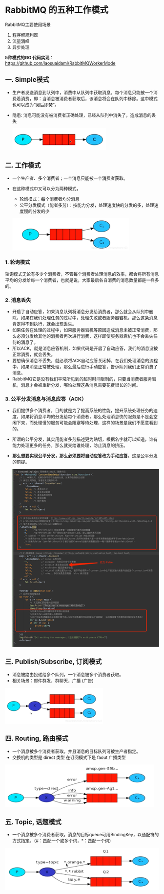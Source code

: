 # RabbitMQ 的五种工作模式
RabbitMQ主要使用场景
1. 程序解耦利器
2. 流量消峰
3. 异步处理

**5种模式的GO 代码实现**： https://github.com/laosuaidami/RabbitMQWorkerMode

## 一. Simple模式

- 生产者发送消息到队列中，消费中从队列中获取消息。每个消息只能被一个消费着消费，即：当消息被消费者获取后，该消息将会在队列中移除。这中模式也可以成为“阅后即焚”。
- 隐患: 消息可能没有被消费者正确处理，已经从队列中消失了，造成消息的丢失

    ![](.READMD_images/6fd1a73d.png)



## 二. 工作模式

- 一个生产者、多个消费者；一个消息只能被一个消费者获取。
- 在这种模式中又可以分为两种模式，
  - 轮询模式：每个消费者均分消息
  - 公平分发模式（能者多劳）：按能力分发，处理速度快的分发的多，处理速度慢的分发的少

  ![](.READMD_images/f63a4743.png)

### 1. 轮询模式

轮询模式无论有多少个消费者，不管每个消费者处理消息的效率，都会将所有消息平均的分发给每一个消费者，也就是说，大家最后各自消费的消息数量都是一样多的。

### 2. 消息丢失
- 开启了自动应答，如果消息队列将消息分发给消费者，那么就会从队列中删除，如果在我们处理任务的过程中，处理失败或者服务器宕机，那么这条消息肯定得不到执行，就会出现丢失。
- 如果任务在处理的过程中，如果服务器宕机等原因造成消息未被正常消费，那么必须分发给其他的消费者再次进行消费，这样即使服务器宕机也不会丢失任何的消息了。
- 所以ACK，就是消息应答机制，如果代码是开启了自动应答，我们的消息没被正常消费，就会丢失。
- 要想确保消息不丢失，就必须将ACK自动应答关闭掉，在我们处理消息的流程中，如果消息正常被处理，那么最后进行手动应答，告诉队列我们正常消费了消息。
- RabbitMQ它是没有我们平常所见到的超时时间限制的，只要当消费者服务宕机，消息才会被重新分发，哪怕处理这条消息需要花费很长的时间。

### 3. 公平分发消息与消息应答（ACK）
- 我们提供多个消费者，目的就是为了提高系统的性能，提升系统处理任务的速度，如果将消息平均的分发给每个消费者，那么处理消息快的服务是不是会空闲下来，而处理慢的服务可能会阻塞等待处理，这样的场景是我们不愿意看到的。
- 所谓的公平分发，其实用能者多劳描述更为贴切，根据名字就可以知道，谁有能力处理更多的任务，那么就交给谁处理，防止消息的挤压。
- **那么想要实现公平分发，那么必须要将自动应答改为手动应答**。这是公平分发的前提。

  ![](.READMD_images/c1789560.png)

## 三. Publish/Subscribe,  订阅模式

- 消息被路由投递给多个队列，一个消息被多个消费者获取。
- 相关场景：邮件群发，群聊天，广播 (广告)

![](.READMD_images/e78498b5.png)

## 四. Routing, 路由模式

- 一个消息被多个消费者获取。并且消息的目标队列可被生产者指定。
- 交换机的类型是 direct 类型 在订阅模式下是 faout 广播类型

![](.READMD_images/a30a2eae.png)

## 五. Topic, 话题模式

- 一个消息被多个消费者获取。消息的目标queue可用BindingKey，以通配符的方式指定。（#：匹配一个或多个词，*：匹配一个词）

![](.READMD_images/e7c08a9f.png)
